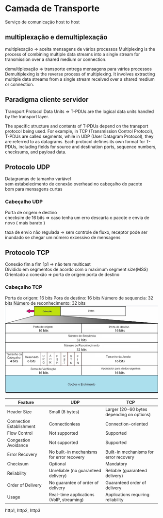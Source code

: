 # Camada de Transporte
Serviço de comunicação host to host

## multiplexação e demultiplexação

multiplexação => aceita mensagens de vários processos 
Multiplexing is the process of combining multiple data streams into a single stream for transmission over a shared medium or connection.

demultiplexação => transporte entrega mensagens para vários processos
Demultiplexing is the reverse process of multiplexing. It involves extracting multiple data streams from a single stream received over a shared medium or connection.


## Paradigma cliente servidor 

Transport Protocol Data Units => T-PDUs are the logical data units handled by the transport layer. <br>

The specific structure and contents of T-PDUs depend on the transport protocol being used. For example, in TCP (Transmission Control Protocol), T-PDUs are called segments, while in UDP (User Datagram Protocol), they are referred to as datagrams. Each protocol defines its own format for T-PDUs, including fields for source and destination ports, sequence numbers, checksums, and payload data.

## Protocolo UDP
Datagramas de tamanho variável <br>
sem estabelecimento de conexão
overhead no cabeçalho do pacote <br>
bom para mensagens curtas  <br>

### Cabeçalho UDP
Porta de origem e destino <br>
checksim de 16 bits => caso tenha um erro descarta o pacote e envia de novo ( mais barato ) <br>

taxa de envio não regulada => sem controle de fluxo, receptor pode ser inundado se chegar um número excessivo de mensagens

## Protocolo TCP
Conexão fim a fim 1p1 => não tem multicast <br>
Dividido em <bold>segmentos</bold> de acordo com o maximum segment size(MSS) <br>
Orientado a conexão => porta de origem porta de destino <br>

### Cabeçalho TCP
Porta de origem: 16 bits
Pora de destino: 16 bits
Número de sequencia: 32 bits
Número de reconhecimento: 32 bits
![cabeçalho](image.png) 

| Feature                       | UDP                                      | TCP                                      |
|-------------------------------|------------------------------------------|------------------------------------------|
| Header Size                   | Small (8 bytes)                          | Larger (20-60 bytes depending on options)|
| Connection Establishment      | Connectionless                           | Connection-oriented                      |
| Flow Control                  | Not supported                            | Supported                                |
| Congestion Avoidance          | Not supported                            | Supported                                |
| Error Recovery                | No built-in mechanisms for error recovery| Built-in mechanisms for error recovery  |
| Checksum                      | Optional                                 | Mandatory                                |
| Reliability                   | Unreliable (no guaranteed delivery)      | Reliable (guaranteed delivery)          |
| Order of Delivery             | No guarantee of order of delivery        | Guaranteed order of delivery            |
| Usage                         | Real-time applications (VoIP, streaming)| Applications requiring reliability       |


http1, http2, http3 